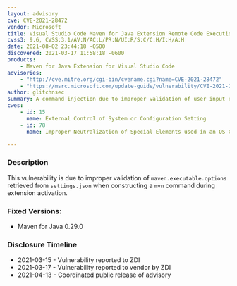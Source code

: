 ```yaml
---
layout: advisory
cve: CVE-2021-28472
vendor: Microsoft
title: Visual Studio Code Maven for Java Extension Remote Code Execution Vulnerability
cvss3: 9.6, CVSS:3.1/AV:N/AC:L/PR:N/UI:R/S:C/C:H/I:H/A:H
date: 2021-08-02 23:44:18 -0500
discovered: 2021-03-17 11:58:18 -0600
products:
    - Maven for Java Extension for Visual Studio Code
advisories:
    - "http://cve.mitre.org/cgi-bin/cvename.cgi?name=CVE-2021-28472"
    - "https://msrc.microsoft.com/update-guide/vulnerability/CVE-2021-28472"
author: glitchnsec
summary: A command injection due to improper validation of user input exists in the Maven for Java Extension prior to 0.29.0.
cwes:
    - id: 15
      name: External Control of System or Configuration Setting
    - id: 78
      name: Improper Neutralization of Special Elements used in an OS Command ('OS Command Injection')      

---
```


### Description

This vulnerability is due to improper validation of `maven.executable.options` retrieved from `settings.json` when constructing a `mvn` command during extension activation.

### Fixed Versions:
- Maven for Java 0.29.0

### Disclosure Timeline

- 2021-03-15 - Vulnerability reported to ZDI
- 2021-03-17 - Vulnerability reported to vendor by ZDI
- 2021-04-13 - Coordinated public release of advisory